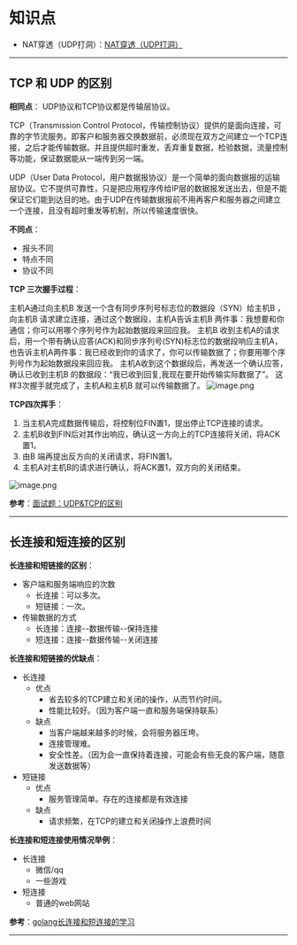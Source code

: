 # 知识点

- NAT穿透（UDP打洞）：[NAT穿透（UDP打洞）](https://www.cnblogs.com/GO-NO-1/p/7241556.html)

---

## TCP 和 UDP 的区别

**相同点**：
UDP协议和TCP协议都是传输层协议。

TCP（Transmission Control Protocol，传输控制协议）提供的是面向连接，可靠的字节流服务。即客户和服务器交换数据前，必须现在双方之间建立一个TCP连接，之后才能传输数据。并且提供超时重发，丢弃重复数据，检验数据，流量控制等功能，保证数据能从一端传到另一端。

UDP（User Data Protocol，用户数据报协议）是一个简单的面向数据报的运输层协议。它不提供可靠性，只是把应用程序传给IP层的数据报发送出去，但是不能保证它们能到达目的地。由于UDP在传输数据报前不用再客户和服务器之间建立一个连接，且没有超时重发等机制，所以传输速度很快。

**不同点**：

- 报头不同
- 特点不同
- 协议不同

**TCP 三次握手过程**：

主机A通过向主机B 发送一个含有同步序列号标志位的数据段（SYN）给主机B ，向主机B 请求建立连接，通过这个数据段，主机A告诉主机B 两件事：我想要和你通信；你可以用哪个序列号作为起始数据段来回应我。
主机B 收到主机A的请求后，用一个带有确认应答(ACK)和同步序列号(SYN)标志位的数据段响应主机A，也告诉主机A两件事：我已经收到你的请求了，你可以传输数据了；你要用哪个序列号作为起始数据段来回应我。
主机A收到这个数据段后，再发送一个确认应答，确认已收到主机B 的数据段：“我已收到回复,我现在要开始传输实际数据了”。
这样3次握手就完成了，主机A和主机B 就可以传输数据了。
![image.png](https://ws1.sinaimg.cn/large/006alGmrgy1ga5v7cf9m1j30j609nmyt.jpg)

**TCP四次挥手**：

1. 当主机A完成数据传输后，将控制位FIN置1，提出停止TCP连接的请求。
2. 主机B收到FIN后对其作出响应，确认这一方向上的TCP连接将关闭，将ACK置1。
3. 由B 端再提出反方向的关闭请求，将FIN置1。
4. 主机A对主机B的请求进行确认，将ACK置1，双方向的关闭结束。

![image.png](https://ws1.sinaimg.cn/large/006alGmrgy1ga5v7q27kkj30j6097q4s.jpg)

**参考**：[面试题：UDP&TCP的区别](https://blog.csdn.net/sifanchao/article/details/82285018)

---

## 长连接和短连接的区别

**长连接和短链接的区别**：

- 客户端和服务端响应的次数
  - 长连接：可以多次。
  - 短链接：一次。
- 传输数据的方式
  - 长连接：连接--数据传输--保持连接
  - 短连接：连接--数据传输--关闭连接

**长连接和短链接的优缺点**：

- 长连接
  - 优点
    - 省去较多的TCP建立和关闭的操作，从而节约时间。
    - 性能比较好。（因为客户端一直和服务端保持联系）
  - 缺点
    - 当客户端越来越多的时候，会将服务器压垮。
    - 连接管理难。
    - 安全性差。（因为会一直保持着连接，可能会有些无良的客户端，随意发送数据等）
- 短链接
  - 优点
    - 服务管理简单。存在的连接都是有效连接
  - 缺点
    - 请求频繁，在TCP的建立和关闭操作上浪费时间

**长连接和短连接使用情况举例**：

- 长连接
  - 微信/qq
  - 一些游戏
- 短连接
  - 普通的web网站

**参考**：[golang长连接和短连接的学习](https://www.cnblogs.com/MyUniverse/p/11621169.html)

---

